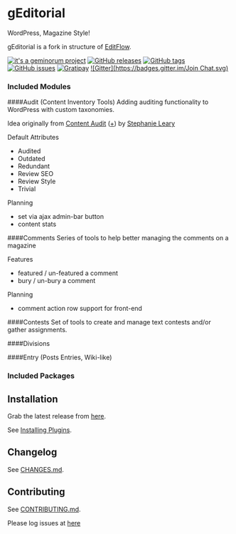 # gEditorial

WordPress, Magazine Style!

gEditorial is a fork in structure of [EditFlow](http://editflow.org/).

[![it's a geminorum project](http://img.shields.io/badge/it's_a-geminorum_project-lightgrey.svg?style=flat)](http://geminorum.ir/)
[![GitHub releases](https://img.shields.io/github/release/geminorum/geditorial.svg?style=flat)](https://github.com/geminorum/geditorial/releases)
[![GitHub tags](https://img.shields.io/github/tag/geminorum/geditorial.svg?style=flat)](https://github.com/geminorum/geditorial/tags)
[![GitHub issues](https://img.shields.io/github/issues/geminorum/geditorial.svg?style=flat)](https://github.com/geminorum/geditorial/issues)
[![Gratipay](http://img.shields.io/gratipay/geminorum.svg?style=flat)](https://gratipay.com/geminorum/)
[![Gitter](https://badges.gitter.im/Join Chat.svg)](https://gitter.im/geminorum/geditorial?utm_source=badge&utm_medium=badge&utm_campaign=pr-badge)

### Included Modules
####Audit (Content Inventory Tools)
Adding auditing functionality to WordPress with custom taxonomies.

Idea originally from [Content Audit](http://stephanieleary.com/code/wordpress/content-audit/) ([+](http://www.adaptivepath.com/ideas/doing-content-inventory/)) by [Stephanie Leary](https://profiles.wordpress.org/sillybean)

Default Attributes
* Audited
* Outdated
* Redundant
* Review SEO
* Review Style
* Trivial

Planning
- set via ajax admin-bar button
- content stats

####Comments
Series of tools to help better managing the comments on a magazine

Features
* featured / un-featured a comment
* bury / un-bury a comment

Planning
- comment action row support for front-end

####Contests
Set of tools to create and manage text contests and/or gather assignments.

####Divisions

####Entry (Posts Entries, Wiki-like)

### Included Packages

## Installation

Grab the latest release from [here](https://github.com/geminorum/geditorial/releases).

See [Installing Plugins](http://codex.wordpress.org/Managing_Plugins#Installing_Plugins).

## Changelog

See [CHANGES.md](CHANGES.md).

## Contributing

See [CONTRIBUTING.md](CONTRIBUTING.md).

Please log issues at [here](https://github.com/geminorum/geditorial/issues)
